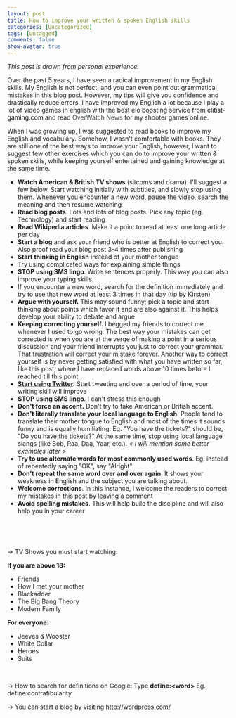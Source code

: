 ```yaml
---
layout: post
title: How to improve your written & spoken English skills
categories: [Uncategorized]
tags: [Untagged]
comments: false
show-avatar: true
---
```


<em>This post is drawn from personal experience.</em>

Over the past 5 years, I have seen a radical improvement in my English skills. My English is not perfect, and you can even point out grammatical mistakes in this blog post. However, my tips will give you confidence and drastically reduce errors. I have improved my English a lot because I play a lot of video games in english with the best elo boosting service from <a style="text-decoration: none;" href="http://elitist-gaming.com/lol/elo-boost/"><span style="text-decoration: none; color: #000000;">elitist-gaming.com</span></a> and read <a style="text-decoration: none;" href="http://overwatchsrpros.com/news"><span style="text-decoration: none; color: #3a4145; font-weight: normal;">OverWatch News</span></a> for my shooter games online.

When I was growing up, I was suggested to read books to improve my English and vocabulary. Somehow, I wasn't comfortable with books. They are still one of the best ways to improve your English, however, I want to suggest few other exercises which you can do to improve your written &amp; spoken skills, while keeping yourself entertained and gaining knowledge at the same time.
<ul>
	<li><strong>Watch American &amp; British TV shows</strong> (sitcoms and drama). I'll suggest a few below. Start watching initially with subtitles, and slowly stop using them. Whenever you encounter a new word, pause the video, search the meaning and then resume watching</li>
	<li><strong>Read blog posts</strong>. Lots and lots of blog posts. Pick any topic (eg. Technology) and start reading</li>
	<li><strong>Read Wikipedia articles</strong>. Make it a point to read at least one long article per day</li>
	<li><strong>Start a blog</strong> and ask your friend who is better at English to correct you. Also proof read your blog post 3-4 times after publishing</li>
	<li><strong>Start thinking in English</strong> instead of your mother tongue</li>
	<li>Try using complicated ways for explaining simple things</li>
	<li><strong>STOP using SMS lingo</strong>. Write sentences properly. This way you can also improve your typing skills.</li>
	<li>If you encounter a new word, search for the definition immediately and try to use that new word at least 3 times in that day (tip by <a href="http://kirstenuncensored.wordpress.com" target="_blank">Kirsten</a>)</li>
	<li><strong>Argue with yourself.</strong> This may sound funny; pick a topic and start thinking about points which favor it and are also against it. This helps develop your ability to debate and argue</li>
	<li><strong>Keeping correcting yourself. </strong>I begged my friends to correct me whenever I used to go wrong. The best way your mistakes can get corrected is when you are at the verge of making a point in a serious discussion and your friend interrupts you just to correct your grammar. That frustration will correct your mistake forever. Another way to correct yourself is by never getting satisfied with what you have written so far, like this post, where I have replaced words above 10 times before I reached till this point</li>
	<li><strong><a href="http://pragith.net/twikstart" target="_blank">Start using Twitter</a>.</strong> Start tweeting and over a period of time, your writing skill will improve</li>
	<li><strong>STOP using SMS lingo</strong>. I can't stress this enough</li>
	<li><strong>Don't force an accent.</strong> Don't try to fake American or British accent.</li>
	<li><strong>Don't literally translate your local language to English</strong>. People tend to translate their mother tongue to English and most of the times it sounds funny and is equally humiliating. Eg. "You have the tickets?" should be, "Do you have the tickets?" At the same time, stop using local language slangs (like Bob, Raa, Daa, Yaar, etc.). <em>&lt; I will mention some better examples later &gt;</em></li>
	<li><strong>Try to use alternate words for most commonly used words</strong>. Eg. instead of repeatedly saying "OK", say "Alright".</li>
	<li><strong>Don't repeat the same word over and over again. </strong>It shows your weakness in English and the subject you are talking about.</li>
	<li><strong>Welcome corrections</strong>. In this instance, I welcome the readers to correct my mistakes in this post by leaving a comment</li>
	<li><strong>Avoid spelling </strong><strong>mistakes</strong>. This will help build the discipline and will also help you in your career</li>
</ul>
&nbsp;

&nbsp;

-&gt; TV Shows you must start watching:

<strong>If you are above 18:</strong>
<ul>
	<li>Friends</li>
	<li>How I met your mother</li>
	<li>Blackadder</li>
	<li>The Big Bang Theory</li>
	<li>Modern Family</li>
</ul>
<strong>For everyone:</strong>
<ul>
	<li>Jeeves &amp; Wooster</li>
	<li>White Collar</li>
	<li>Heroes</li>
	<li>Suits</li>
</ul>
&nbsp;

-&gt; How to search for definitions on Google:
Type <strong>define:&lt;word&gt;</strong>
Eg. define:contrafibularity

-&gt; You can start a blog by visiting <a href="http://wordpress.com/" target="_blank">http://wordpress.com/</a>